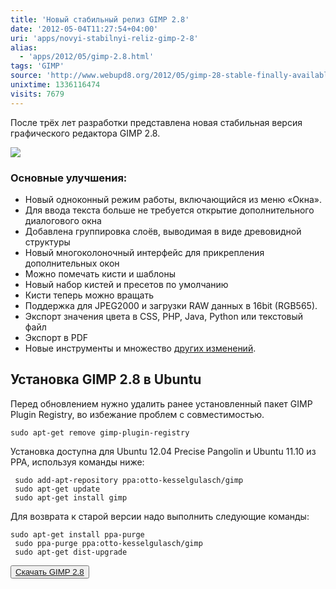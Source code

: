 ```yaml
---
title: 'Новый стабильный релиз GIMP 2.8'
date: '2012-05-04T11:27:54+04:00'
uri: 'apps/novyi-stabilnyi-reliz-gimp-2-8'
alias: 
  - 'apps/2012/05/gimp-2.8.html'
tags: 'GIMP'
source: 'http://www.webupd8.org/2012/05/gimp-28-stable-finally-available-for.html'
unixtime: 1336116474
visits: 7679
---
```

После трёх лет разработки представлена новая стабильная версия графического редактора GIMP 2.8.

[![](img/2012/05/04/11-00/gimp-2-8-7141256683-o.jpg)](img/2012/05/04/11-00/gimp-2-8-7141256683-o.jpg)

### Основные улучшения:

*   Новый одноконный режим работы, включающийся из меню «Окна».
*   Для ввода текста больше не требуется открытие дополнительного диалогового окна
*   Добавлена группировка слоёв, выводимая в виде древовидной структуры
*   Новый многоколоночный интерфейс для прикрепления дополнительных окон
*   Можно помечать кисти и шаблоны
*   Новый набор кистей и пресетов по умолчанию
*   Кисти теперь можно вращать
*   Поддержка для JPEG2000 и загрузки RAW данных в 16bit (RGB565).
*   Экспорт значения цвета в CSS, PHP, Java, Python или текстовый файл
*   Экспорт в PDF
*   Новые инструменты и множество [других изменений](http://www.gimp.org/release-notes/gimp-2.8.html).

## Установка GIMP 2.8 в Ubuntu

Перед обновлением нужно удалить ранее установленный пакет GIMP Plugin Registry, во избежание проблем с совместимостью.

```
sudo apt-get remove gimp-plugin-registry 
```

Установка доступна для Ubuntu 12.04 Precise Pangolin и Ubuntu 11.10 из PPA, используя команды ниже:

```
 sudo add-apt-repository ppa:otto-kesselgulasch/gimp
 sudo apt-get update
 sudo apt-get install gimp
```

Для возврата к старой версии надо выполнить следующие команды:

```
sudo apt-get install ppa-purge
 sudo ppa-purge ppa:otto-kesselgulasch/gimp
 sudo apt-get dist-upgrade
```

<button>[Скачать GIMP 2.8](http://www.gimp.org/downloads/)</button>
